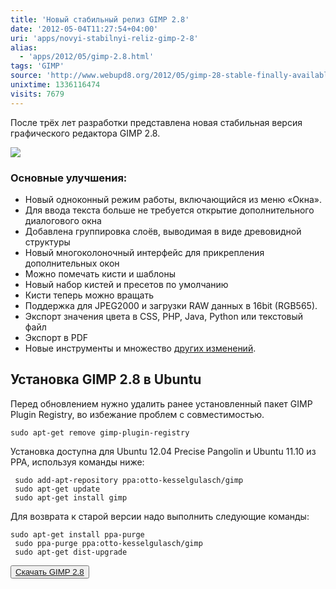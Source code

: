 ```yaml
---
title: 'Новый стабильный релиз GIMP 2.8'
date: '2012-05-04T11:27:54+04:00'
uri: 'apps/novyi-stabilnyi-reliz-gimp-2-8'
alias: 
  - 'apps/2012/05/gimp-2.8.html'
tags: 'GIMP'
source: 'http://www.webupd8.org/2012/05/gimp-28-stable-finally-available-for.html'
unixtime: 1336116474
visits: 7679
---
```

После трёх лет разработки представлена новая стабильная версия графического редактора GIMP 2.8.

[![](img/2012/05/04/11-00/gimp-2-8-7141256683-o.jpg)](img/2012/05/04/11-00/gimp-2-8-7141256683-o.jpg)

### Основные улучшения:

*   Новый одноконный режим работы, включающийся из меню «Окна».
*   Для ввода текста больше не требуется открытие дополнительного диалогового окна
*   Добавлена группировка слоёв, выводимая в виде древовидной структуры
*   Новый многоколоночный интерфейс для прикрепления дополнительных окон
*   Можно помечать кисти и шаблоны
*   Новый набор кистей и пресетов по умолчанию
*   Кисти теперь можно вращать
*   Поддержка для JPEG2000 и загрузки RAW данных в 16bit (RGB565).
*   Экспорт значения цвета в CSS, PHP, Java, Python или текстовый файл
*   Экспорт в PDF
*   Новые инструменты и множество [других изменений](http://www.gimp.org/release-notes/gimp-2.8.html).

## Установка GIMP 2.8 в Ubuntu

Перед обновлением нужно удалить ранее установленный пакет GIMP Plugin Registry, во избежание проблем с совместимостью.

```
sudo apt-get remove gimp-plugin-registry 
```

Установка доступна для Ubuntu 12.04 Precise Pangolin и Ubuntu 11.10 из PPA, используя команды ниже:

```
 sudo add-apt-repository ppa:otto-kesselgulasch/gimp
 sudo apt-get update
 sudo apt-get install gimp
```

Для возврата к старой версии надо выполнить следующие команды:

```
sudo apt-get install ppa-purge
 sudo ppa-purge ppa:otto-kesselgulasch/gimp
 sudo apt-get dist-upgrade
```

<button>[Скачать GIMP 2.8](http://www.gimp.org/downloads/)</button>
